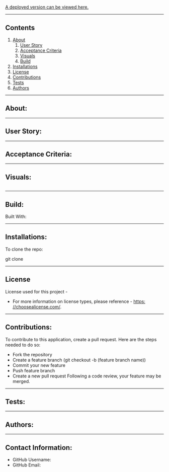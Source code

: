 
# 

  

  

  [A deployed version can be viewed here.]()

---
## Contents

1. [About](#about)
    1. [User Story](#user-story)
    2. [Acceptance Criteria](#acceptance-criteria)
    3. [Visuals](#visuals)
    4. [Build](#build)
2. [Installations](#installations)
3. [License](#license)
4. [Contributions](#contributions)
5. [Tests](#tests)
6. [Authors](#authors)

---
## About:



---
## User Story:



---
## Acceptance Criteria:



---
## Visuals:

![]() 

---

## Build:
Built With:

---
## Installations:



To clone the repo:

  git clone 

---
## License
  License used for this project - 
  * For more information on license types, please reference - [https: //choosealicense.com/](https://choosealicense.com/).

---
## Contributions:

  

  To contribute to this application, create a pull request.
  Here are the steps needed to do so:
  - Fork the repository
  - Create a feature branch (git checkout -b (feature branch name))
  - Commit your new feature
  - Push feature branch
  - Create a new pull request
  Following a code review, your feature may be merged.

---
## Tests:
  

---
## Authors:
  

---
## Contact Information:
* GitHub Username: 
* GitHub Email: 
  
